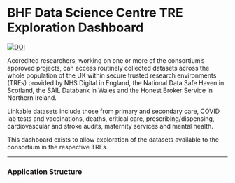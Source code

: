 # BHF Data Science Centre TRE Exploration Dashboard

[![DOI](https://zenodo.org/badge/693238306.svg)](https://zenodo.org/badge/latestdoi/693238306)

Accredited researchers, working on one or more of the consortium’s approved projects, can access routinely collected datasets across the whole population of the UK within secure trusted research environments (TREs) provided by NHS Digital in England, the National Data Safe Haven in Scotland, the SAIL Databank in Wales and the Honest Broker Service in Northern Ireland.

Linkable datasets include those from primary and secondary care, COVID lab tests and vaccinations, deaths, critical care, prescribing/dispensing, cardiovascular and stroke audits, maternity services and mental health.

This dashboard exists to allow exploration of the datasets available to the consortium in the respective TREs.

---

### Application Structure
